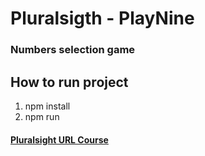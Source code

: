 # Pluralsigth - PlayNine
### Numbers selection game


## How to run project

1. npm install
2. npm run

#### [Pluralsight URL Course](https://app.pluralsight.com/library/courses/react-js-getting-started/ "Pluralsight's Homepage")
